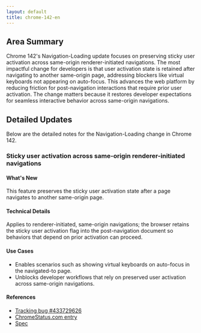 ```yaml
---
layout: default
title: chrome-142-en
---
```


## Area Summary

Chrome 142's Navigation-Loading update focuses on preserving sticky user activation across same-origin renderer-initiated navigations. The most impactful change for developers is that user activation state is retained after navigating to another same-origin page, addressing blockers like virtual keyboards not appearing on auto-focus. This advances the web platform by reducing friction for post-navigation interactions that require prior user activation. The change matters because it restores developer expectations for seamless interactive behavior across same-origin navigations.

## Detailed Updates

Below are the detailed notes for the Navigation-Loading change in Chrome 142.

### Sticky user activation across same-origin renderer-initiated navigations

#### What's New
This feature preserves the sticky user activation state after a page navigates to another same-origin page.

#### Technical Details
Applies to renderer-initiated, same-origin navigations; the browser retains the sticky user activation flag into the post-navigation document so behaviors that depend on prior activation can proceed.

#### Use Cases
- Enables scenarios such as showing virtual keyboards on auto-focus in the navigated-to page.  
- Unblocks developer workflows that rely on preserved user activation across same-origin navigations.

#### References
- [Tracking bug #433729626](https://issues.chromium.org/issues/433729626)  
- [ChromeStatus.com entry](https://chromestatus.com/feature/5078337520926720)  
- [Spec](https://github.com/whatwg/html/pull/11454)
